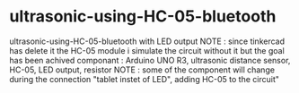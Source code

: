 # ultrasonic-using-HC-05-bluetooth
 ultrasonic-using-HC-05-bluetooth with LED output 
NOTE : since tinkercad has delete it the HC-05 module i simulate the circuit without it but the goal has been achived 
componant : Arduino UNO R3, ultrasonic distance sensor,  HC-05, LED output, resistor
NOTE : some of the component will change during the connection "tablet instet of LED", adding HC-05 to the circuit"
